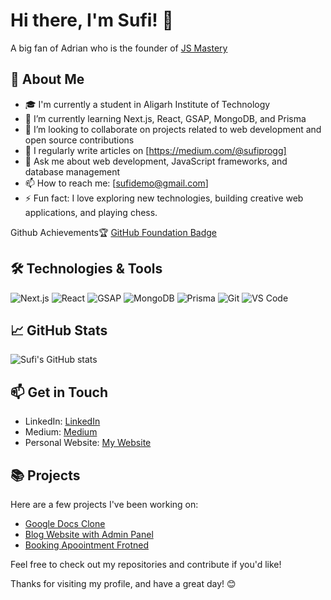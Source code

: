 # Hi there, I'm Sufi! 👋

A big fan of Adrian who is the founder of [JS Mastery](https://www.youtube.com/@javascriptmastery)
## 🚀 About Me




- 🎓 I'm currently a student in Aligarh Institute of Technology
- 🌱 I’m currently learning Next.js, React, GSAP, MongoDB, and Prisma
- 💼 I’m looking to collaborate on projects related to web development and open source contributions
- 📝 I regularly write articles on [https://medium.com/@sufiprogg]
- 💬 Ask me about web development, JavaScript frameworks, and database management
- 📫 How to reach me: [sufidemo@gmail.com]
- ⚡ Fun fact: I love exploring new technologies, building creative web applications, and playing chess.



Github Achievements🏆
[GitHub Foundation Badge](https://images.credly.com/size/340x340/images/024d0122-724d-4c5a-bd83-cfe3c4b7a073/image.png)



## 🛠️ Technologies & Tools

![Next.js](https://img.shields.io/badge/-Next.js-333333?style=flat&logo=next.js)
![React](https://img.shields.io/badge/-React-333333?style=flat&logo=react)
![GSAP](https://img.shields.io/badge/-GSAP-333333?style=flat&logo=greensock)
![MongoDB](https://img.shields.io/badge/-MongoDB-333333?style=flat&logo=mongodb)
![Prisma](https://img.shields.io/badge/-Prisma-333333?style=flat&logo=prisma)
![Git](https://img.shields.io/badge/-Git-333333?style=flat&logo=git)
![VS Code](https://img.shields.io/badge/-VS%20Code-333333?style=flat&logo=visual-studio-code)

## 📈 GitHub Stats

![Sufi's GitHub stats](https://github-readme-stats.vercel.app/api?username=sufiprog&show_icons=true&theme=radical)

## 📫 Get in Touch

- LinkedIn: [LinkedIn](https://www.linkedin.com/in/sufiprog)
- Medium: [Medium](https://medium.com/@sufiprogg)
- Personal Website: [My Website](https://sufyancode.me)


## 📚 Projects

Here are a few projects I've been working on:

- [Google Docs Clone](https://docs-clone-three.vercel.app/)
- [Blog Website with Admin Panel](https://sufi-blog.vercel.app/)
- [Booking Apoointment Frotned](https://github.com/sufiprog/testing)

Feel free to check out my repositories and contribute if you'd like!

Thanks for visiting my profile, and have a great day! 😊
